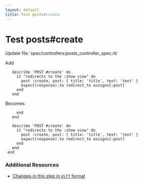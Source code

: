 ```yaml
---
layout: default
title: Test posts#create
---
```


<h1 id="main">Test posts#create</h1>
Update file `spec/controllers/posts_controller_spec.rb`

Add
<pre><code>   describe &#39;POST #create&#39; do
     it &quot;redirects to the :show view&quot; do
       post :create, post: { title: &#39;title&#39;, text: &#39;text&#39; }
       expect(response).to redirect_to assigns[:post]
     end
   end</code></pre>


Becomes
<pre><code>     end
   end
&nbsp;
   describe &#39;POST #create&#39; do
     it &quot;redirects to the :show view&quot; do
       post :create, post: { title: &#39;title&#39;, text: &#39;text&#39; }
       expect(response).to redirect_to assigns[:post]
     end
   end
 end
</code></pre>



### Additional Resources

* [Changes in this step in `diff` format](https://github.com/stevenhallen/rails_getting_started_bdd/commit/497cc7b2764fbd7462bd04fc363a311fd1b932d1)

